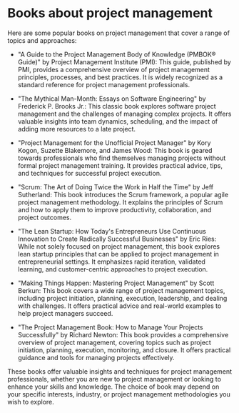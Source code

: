 # Books about project management

Here are some popular books on project management that cover a range of topics and approaches:

* "A Guide to the Project Management Body of Knowledge (PMBOK® Guide)" by Project Management Institute (PMI): This guide, published by PMI, provides a comprehensive overview of project management principles, processes, and best practices. It is widely recognized as a standard reference for project management professionals.

* "The Mythical Man-Month: Essays on Software Engineering" by Frederick P. Brooks Jr.: This classic book explores software project management and the challenges of managing complex projects. It offers valuable insights into team dynamics, scheduling, and the impact of adding more resources to a late project.

* "Project Management for the Unofficial Project Manager" by Kory Kogon, Suzette Blakemore, and James Wood: This book is geared towards professionals who find themselves managing projects without formal project management training. It provides practical advice, tips, and techniques for successful project execution.

* "Scrum: The Art of Doing Twice the Work in Half the Time" by Jeff Sutherland: This book introduces the Scrum framework, a popular agile project management methodology. It explains the principles of Scrum and how to apply them to improve productivity, collaboration, and project outcomes.

* "The Lean Startup: How Today's Entrepreneurs Use Continuous Innovation to Create Radically Successful Businesses" by Eric Ries: While not solely focused on project management, this book explores lean startup principles that can be applied to project management in entrepreneurial settings. It emphasizes rapid iteration, validated learning, and customer-centric approaches to project execution.

* "Making Things Happen: Mastering Project Management" by Scott Berkun: This book covers a wide range of project management topics, including project initiation, planning, execution, leadership, and dealing with challenges. It offers practical advice and real-world examples to help project managers succeed.

* "The Project Management Book: How to Manage Your Projects Successfully" by Richard Newton: This book provides a comprehensive overview of project management, covering topics such as project initiation, planning, execution, monitoring, and closure. It offers practical guidance and tools for managing projects effectively.

These books offer valuable insights and techniques for project management professionals, whether you are new to project management or looking to enhance your skills and knowledge. The choice of book may depend on your specific interests, industry, or project management methodologies you wish to explore.